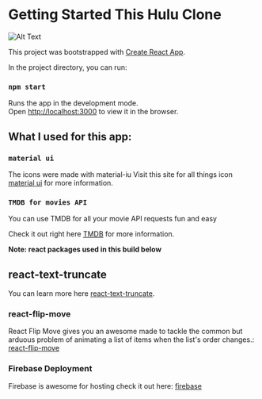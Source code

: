 # Getting Started This Hulu Clone
![Alt Text](https://media.giphy.com/media/GqUB4IZ8iKt7vUuWUO/giphy.gif) 

This project was bootstrapped with [Create React App](https://github.com/facebook/create-react-app).

In the project directory, you can run:

### `npm start`

Runs the app in the development mode.\
Open [http://localhost:3000](http://localhost:3000) to view it in the browser.

## What I used for this app:

### `material ui`

The icons were made with material-iu
Visit this site for all things icon [material ui](https://material-ui.com/) for more information.

### `TMDB for movies API`

You can use TMDB for all your movie API requests fun and easy

Check it out right here [TMDB](https://www.themoviedb.org/) for more information.


**Note: react packages used in this build below**

## react-text-truncate

You can learn more here [react-text-truncate](https://www.npmjs.com/package/react-text-truncate).


### react-flip-move

React Flip Move gives you an awesome made to tackle the common but arduous problem of animating a list of items when the list's order changes.: [react-flip-move](https://github.com/joshwcomeau/react-flip-move)

### Firebase Deployment

Firebase is awesome for hosting check it out here: [firebase](https://firebase.google.com/)

